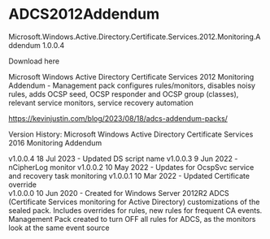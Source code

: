 # ADCS2012Addendum
Microsoft.Windows.Active.Directory.Certificate.Services.2012.Monitoring.Addendum 1.0.0.4

Download here

Microsoft Windows Active Directory Certificate Services 2012 Monitoring Addendum - Management pack configures rules/monitors, disables noisy rules, adds OCSP seed, OCSP responder and OCSP group (classes), relevant service monitors, service recovery automation

https://kevinjustin.com/blog/2023/08/18/adcs-addendum-packs/

Version History:
Microsoft Windows Active Directory Certificate Services 2016 Monitoring Addendum

v1.0.0.4  18 Jul 2023 - Updated DS script name
v1.0.0.3   9 Jun 2022 - nCipherLog monitor
v1.0.0.2  10 May 2022 - Updates for OcspSvc service and recovery task monitoring
v1.0.0.1  10 Mar 2022 - Updated Certificate override		  
v1.0.0.0  10 Jun 2020 - Created for Windows Server 2012R2 ADCS (Certificate Services monitoring for Active Directory) customizations of the sealed pack.  Includes overrides for rules, new rules for frequent CA events.  Management Pack created to turn OFF all rules for ADCS, as the monitors look at the same event source
